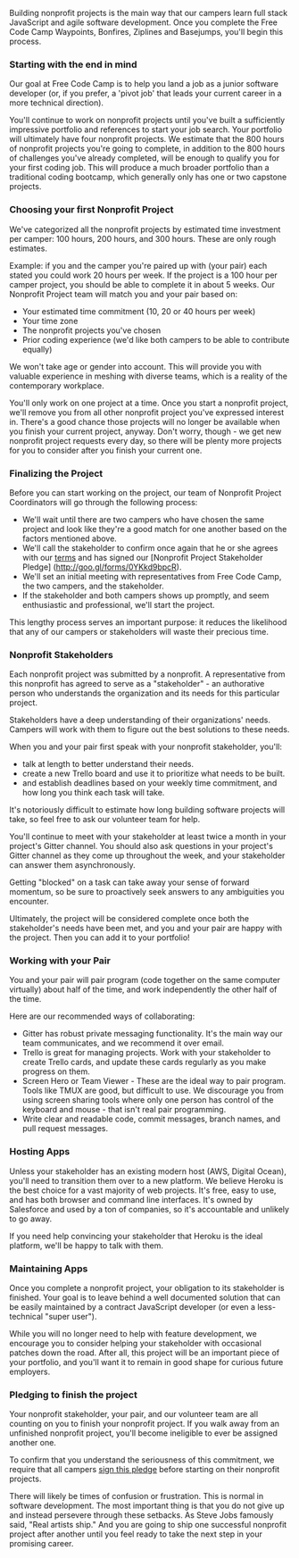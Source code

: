 Building nonprofit projects is the main way that our campers learn full stack JavaScript and agile software development. Once you complete the Free Code Camp Waypoints, Bonfires, Ziplines and Basejumps, you'll begin this process.

### Starting with the end in mind

Our goal at Free Code Camp is to help you land a job as a junior software developer (or, if you prefer, a 'pivot job' that leads your current career in a more technical direction).

You'll continue to work on nonprofit projects until you've built a sufficiently impressive portfolio and references to start your job search. Your portfolio will ultimately have four nonprofit projects. We estimate that the 800 hours of nonprofit projects you're going to complete, in addition to the 800 hours of challenges you've already completed, will be enough to qualify you for your first coding job. This will produce a much broader portfolio than a traditional coding bootcamp, which generally only has one or two capstone projects.

### Choosing your first Nonprofit Project

We've categorized all the nonprofit projects by estimated time investment per camper: 100 hours, 200 hours, and 300 hours. These are only rough estimates.

Example: if you and the camper you're paired up with (your pair) each stated you could work 20 hours per week. If the project is a 100 hour per camper project, you should be able to complete it in about 5 weeks.
Our Nonprofit Project team will match you and your pair based on:

- Your estimated time commitment (10, 20 or 40 hours per week)
- Your time zone
- The nonprofit projects you've chosen
- Prior coding experience (we'd like both campers to be able to contribute equally)


We won't take age or gender into account. This will provide you with valuable experience in meshing with diverse teams, which is a reality of the contemporary workplace.

You'll only work on one project at a time. Once you start a nonprofit project, we'll remove you from all other nonprofit project you've expressed interest in. There's a good chance those projects will no longer be available when you finish your current project, anyway. Don't worry, though - we get new nonprofit project requests every day, so there will be plenty more projects for you to consider after you finish your current one.

### Finalizing the Project

Before you can start working on the project, our team of Nonprofit Project Coordinators will go through the following process:

- We'll wait until there are two campers who have chosen the same project and look like they're a good match for one another based on the factors mentioned above.
- We'll call the stakeholder to confirm once again that he or she agrees with our [terms](freecodecamp.com/nonprofits) and has signed our [Nonprofit Project Stakeholder Pledge] (http://goo.gl/forms/0YKkd9bpcR).
- We'll set an initial meeting with representatives from Free Code Camp, the two campers, and the stakeholder.
- If the stakeholder and both campers shows up promptly, and seem enthusiastic and professional, we'll start the project.

This lengthy process serves an important purpose: it reduces the likelihood that any of our campers or stakeholders will waste their precious time.

### Nonprofit Stakeholders

Each nonprofit project was submitted by a nonprofit. A representative from this nonprofit has agreed to serve as a "stakeholder" - an authorative person who understands the organization and its needs for this particular project.

Stakeholders have a deep understanding of their organizations' needs. Campers will work with them to figure out the best solutions to these needs.

When you and your pair first speak with your nonprofit stakeholder, you'll:

- talk at length to better understand their needs.
- create a new Trello board and use it to prioritize what needs to be built.
- and establish deadlines based on your weekly time commitment, and how long you think each task will take.

It's notoriously difficult to estimate how long building software projects will take, so feel free to ask our volunteer team for help.

You'll continue to meet with your stakeholder at least twice a month in your project's Gitter channel.
You should also ask questions in your project's Gitter channel as they come up throughout the week, and your stakeholder can answer them asynchronously.

Getting "blocked" on a task can take away your sense of forward momentum, so be sure to proactively seek answers to any ambiguities you encounter.

Ultimately, the project will be considered complete once both the stakeholder's needs have been met, and you and your pair are happy with the project. Then you can add it to your portfolio!

### Working with your Pair

You and your pair will pair program (code together on the same computer virtually) about half of the time, and work independently the other half of the time.

Here are our recommended ways of collaborating:

- Gitter has robust private messaging functionality. It's the main way our team communicates, and we recommend it over email.
- Trello is great for managing projects. Work with your stakeholder to create Trello cards, and update these cards regularly as you make progress on them.
- Screen Hero or Team Viewer - These are the ideal way to pair program. Tools like TMUX are good, but difficult to use. We discourage you from using screen sharing tools where only one person has control of the keyboard and mouse - that isn't real pair programming.
- Write clear and readable code, commit messages, branch names, and pull request messages.

### Hosting Apps

Unless your stakeholder has an existing modern host (AWS, Digital Ocean), you'll need to transition them over to a new platform. We believe Heroku is the best choice for a vast majority of web projects. It's free, easy to use, and has both browser and command line interfaces. It's owned by Salesforce and used by a ton of companies, so it's accountable and unlikely to go away.

If you need help convincing your stakeholder that Heroku is the ideal platform, we'll be happy to talk with them.

### Maintaining Apps

Once you complete a nonprofit project, your obligation to its stakeholder is finished. Your goal is to leave behind a well documented solution that can be easily maintained by a contract JavaScript developer (or even a less-technical "super user").

While you will no longer need to help with feature development, we encourage you to consider helping your stakeholder with occasional patches down the road. After all, this project will be an important piece of your portfolio, and you'll want it to remain in good shape for curious future employers.

### Pledging to finish the project

Your nonprofit stakeholder, your pair, and our volunteer team are all counting on you to finish your nonprofit project. If you walk away from an unfinished nonprofit project, you'll become ineligible to ever be assigned another one.

To confirm that you understand the seriousness of this commitment, we require that all campers [sign this pledge](http://goo.gl/forms/ZMn96z2QqY) before starting on their nonprofit projects.

There will likely be times of confusion or frustration. This is normal in software development. The most important thing is that you do not give up and instead persevere through these setbacks. As Steve Jobs famously said, "Real artists ship." And you are going to ship one successful nonprofit project after another until you feel ready to take the next step in your promising career.